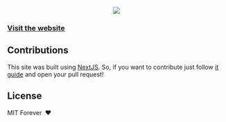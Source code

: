 <p align="center">
  <img src="https://cdn-std.dprcdn.net/files/acc_649651/M9XcuU" />
</p>

### [Visit the website](http://which-licenses-i-have.now.sh)

## Contributions

This site was built using [NextJS](https://nextjs.org/). So, if you want to contribute just follow [it guide](https://nextjs.org/docs/#setup) and open your pull request!

## License

MIT Forever ️ :heart:
